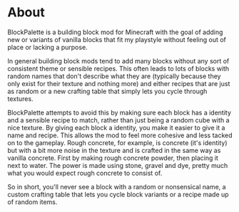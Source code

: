 # About
BlockPalette is a building block mod for Minecraft with the goal of adding new or variants of vanilla blocks that fit my playstyle without feeling out of place or lacking a purpose.

In general building block mods tend to add many blocks without any sort of consistent theme or sensible recipes. This often leads to lots of blocks with random names that don't describe what they are (typically because they only exist for their texture and nothing more) and either recipes that are just as random or a new crafting table that simply lets you cycle through textures.

BlockPalette attempts to avoid this by making sure each block has a identity and a sensible recipe to match, rather than just being a random cube with a nice texture. By giving each block a identity, you make it easier to give it a name and recipe. This allows the mod to feel more cohesive and less tacked on to the gameplay. Rough concrete, for example, is concrete (it's identity) but with a bit more noise in the texture and is crafted in the same way as vanilla concrete. First by making rough concrete powder, then placing it next to water. The power is made using stone, gravel and dye, pretty much what you would expect rough concrete to consist of.

So in short, you'll never see a block with a random or nonsensical name, a custom crafting table that lets you cycle block variants or a recipe made up of random items.
